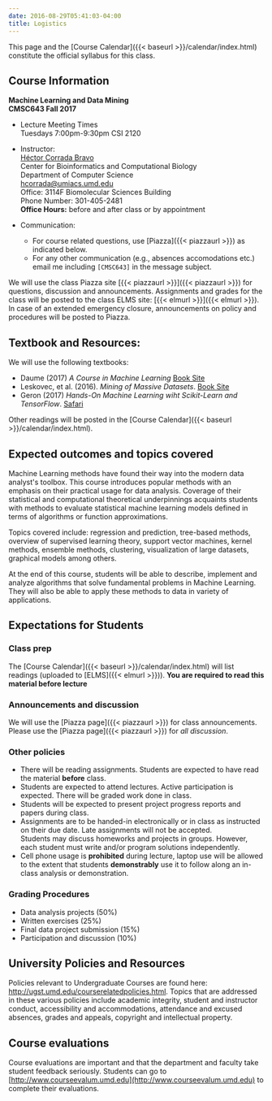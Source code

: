```yaml
---
date: 2016-08-29T05:41:03-04:00
title: Logistics
---
```


This page and the [Course Calendar]({{< baseurl >}}/calendar/index.html) constitute the official syllabus for this class.

## Course Information

**Machine Learning and Data Mining**  
**CMSC643 Fall 2017**


*	Lecture Meeting Times    
    Tuesdays 7:00pm-9:30pm CSI 2120
    
*	Instructor:  
    [H&eacute;ctor Corrada Bravo](http://www.cbcb.umd.edu/~hcorrada)  
    Center for Bioinformatics and Computational Biology  
    Department of Computer Science  
    <hcorrada@umiacs.umd.edu>  
    Office: 3114F Biomolecular Sciences Building  
    Phone Number: 301-405-2481  
    **Office Hours:** before and after class or by appointment
* Communication:  
    - For course related questions, use [Piazza]({{< piazzaurl >}}) as indicated below.  
    - For any other communication (e.g., absences accomodations etc.) email me including `[CMSC643]` in the message subject.  

We will use the class Piazza site [{{< piazzaurl >}}]({{< piazzaurl >}}) for questions, discussion and announcements. Assignments and grades for the class will be posted to the class ELMS site: [{{< elmurl >}}]({{< elmurl >}}).
In case of an extended emergency closure, announcements on policy and procedures will be posted to Piazza.

## Textbook and Resources:


We will use the following textbooks:

- Daume (2017) _A Course in Machine Learning_ [Book Site](http://ciml.info/) 
- Leskovec, et al. (2016). _Mining of Massive Datasets_. [Book Site](http://www.mmds.org/)  
- Geron (2017) _Hands-On Machine Learning wiht Scikit-Learn and TensorFlow_. [Safari](https://www.safaribooksonline.com/library/view/hands-on-machine-learning/9781491962282/)


Other readings will be posted in the [Course Calendar]({{< baseurl >}}/calendar/index.html).

## Expected outcomes and topics covered

Machine Learning methods have found their way into the modern data
analyst's toolbox. This course introduces popular methods with an
emphasis on their practical usage for data analysis. Coverage
of their statistical and computational theoretical underpinnings acquaints students with methods to evaluate statistical machine learning models
defined in terms of algorithms or function approximations.

Topics covered include: regression and prediction, tree-based methods,
overview of supervised learning theory, support vector machines,
kernel methods, ensemble methods, clustering,
visualization of large datasets, graphical models among others.

At the end of this course, students will be able to describe,
implement and analyze algorithms that solve fundamental problems in
Machine Learning. They will also be able to apply these methods to data in  variety of applications.


## Expectations for Students


### Class prep

The [Course Calendar]({{< baseurl >}}/calendar/index.html) will list
readings (uploaded to [ELMS]({{< elmurl >}})). **You are
required to read this material before lecture**

### Announcements and discussion

We will use the [Piazza page]({{< piazzaurl >}}) for class
announcements. Please use the [Piazza page]({{< piazzaurl >}}) for
*all discussion*.

### Other policies

* There will be reading assignments. Students are expected to have read the material **before** class.  
* Students are expected to attend lectures. Active participation is expected. There will be graded work done in class.  
* Students will be expected to present project progress reports and papers during class. 
* Assignments are to be handed-in electronically or in class as instructed on their due date. Late assignments will not be accepted.  
 Students may discuss homeworks and projects in groups. However, each
  student must write and/or program solutions independently.  
* Cell phone usage is **prohibited** during lecture, laptop use will be allowed to the extent that students **demonstrably** use it to follow along an in-class analysis or demonstration.  

### Grading Procedures 

* Data analysis projects (50%)  
* Written exercises (25%)  
* Final data project submission (15%)  
* Participation and discussion (10%)  

## University Policies and Resources

Policies relevant to Undergraduate Courses are found here: http://ugst.umd.edu/courserelatedpolicies.html. Topics that are addressed in these various policies include academic integrity, student and instructor conduct, accessibility and accommodations, attendance and excused absences, grades and appeals, copyright and intellectual property.


## Course evaluations

Course evaluations are important and that the department and faculty
take student feedback seriously.  Students can go to [http://www.courseevalum.umd.edu](http://www.courseevalum.umd.edu) to complete their evaluations.





